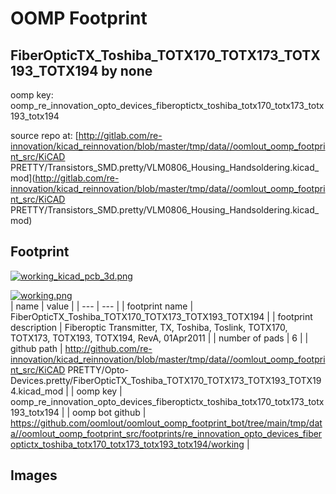 # OOMP Footprint  
## FiberOpticTX_Toshiba_TOTX170_TOTX173_TOTX193_TOTX194  by none  
  
oomp key: oomp_re_innovation_opto_devices_fiberoptictx_toshiba_totx170_totx173_totx193_totx194  
  
source repo at: [http://gitlab.com/re-innovation/kicad_reinnovation/blob/master/tmp/data//oomlout_oomp_footprint_src/KiCAD PRETTY/Transistors_SMD.pretty/VLM0806_Housing_Handsoldering.kicad_mod](http://gitlab.com/re-innovation/kicad_reinnovation/blob/master/tmp/data//oomlout_oomp_footprint_src/KiCAD PRETTY/Transistors_SMD.pretty/VLM0806_Housing_Handsoldering.kicad_mod)  
## Footprint  
  
[![working_kicad_pcb_3d.png](working_kicad_pcb_3d_600.png)](working_kicad_pcb_3d.png)  
  
[![working.png](working_600.png)](working.png)  
| name | value | 
| --- | --- | 
| footprint name | FiberOpticTX_Toshiba_TOTX170_TOTX173_TOTX193_TOTX194 | 
| footprint description | Fiberoptic Transmitter, TX, Toshiba, Toslink, TOTX170, TOTX173, TOTX193, TOTX194, RevA, 01Apr2011 | 
| number of pads | 6 | 
| github path | http://github.com/re-innovation/kicad_reinnovation/blob/master/tmp/data//oomlout_oomp_footprint_src/KiCAD PRETTY/Opto-Devices.pretty/FiberOpticTX_Toshiba_TOTX170_TOTX173_TOTX193_TOTX194.kicad_mod | 
| oomp key | oomp_re_innovation_opto_devices_fiberoptictx_toshiba_totx170_totx173_totx193_totx194 | 
| oomp bot github | https://github.com/oomlout/oomlout_oomp_footprint_bot/tree/main/tmp/data//oomlout_oomp_footprint_src/footprints/re_innovation_opto_devices_fiberoptictx_toshiba_totx170_totx173_totx193_totx194/working | 
## Images  
